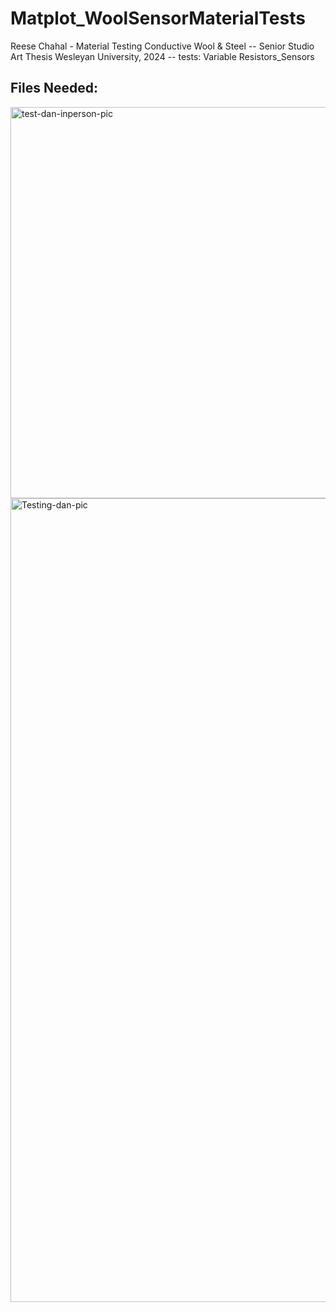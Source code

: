 # Matplot_WoolSensorMaterialTests
Reese Chahal - Material Testing Conductive Wool & Steel -- Senior Studio Art Thesis Wesleyan University, 2024 -- tests: Variable Resistors_Sensors 

## Files Needed:

<img width="626" alt="test-dan-inperson-pic" src="https://github.com/user-attachments/assets/2f375b01-31e9-4cd6-b879-c5c4804a21da" />


<img width="1286" alt="Testing-dan-pic" src="https://github.com/user-attachments/assets/292e6330-cb93-45c7-918e-b55918ad8f8a" />
